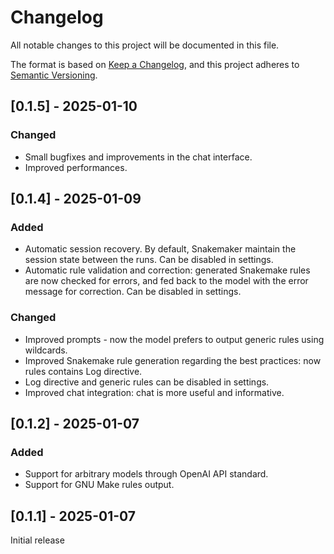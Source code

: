 # Changelog

All notable changes to this project will be documented in this file.

The format is based on [Keep a Changelog](https://keepachangelog.com/en/1.1.0/),
and this project adheres to [Semantic Versioning](https://semver.org/spec/v2.0.0.html).

## [0.1.5] - 2025-01-10

### Changed

- Small bugfixes and improvements in the chat interface.
- Improved performances.

## [0.1.4] - 2025-01-09

### Added

- Automatic session recovery. By default, Snakemaker maintain the session state between the runs. Can be disabled in settings.
- Automatic rule validation and correction: generated Snakemake rules are now checked for errors, and fed back to the model with the error message for correction. Can be disabled in settings.

### Changed

- Improved prompts - now the model prefers to output generic rules using wildcards.
- Improved Snakemake rule generation regarding the best practices: now rules contains Log directive. 
- Log directive and generic rules can be disabled in settings.
- Improved chat integration: chat is more useful and informative.


## [0.1.2] - 2025-01-07

### Added

- Support for arbitrary models through OpenAI API standard.
- Support for GNU Make rules output.


## [0.1.1] - 2025-01-07
Initial release